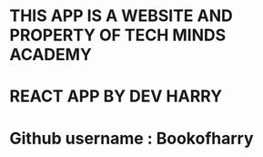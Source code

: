 # THIS APP IS A WEBSITE AND PROPERTY OF TECH MINDS ACADEMY 


# REACT APP BY DEV HARRY 


# Github username : Bookofharry